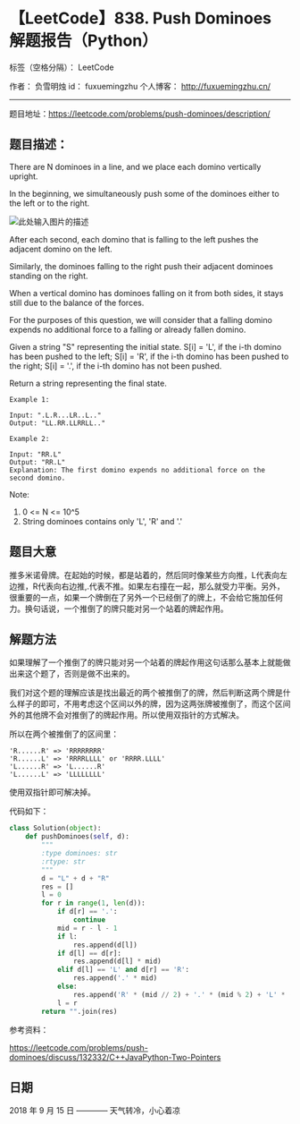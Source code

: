 # 【LeetCode】838. Push Dominoes 解题报告（Python）

标签（空格分隔）： LeetCode

作者： 		负雪明烛 
id：				fuxuemingzhu
个人博客：	http://fuxuemingzhu.cn/

---

题目地址：https://leetcode.com/problems/push-dominoes/description/

## 题目描述：

There are N dominoes in a line, and we place each domino vertically upright.

In the beginning, we simultaneously push some of the dominoes either to the left or to the right.

![此处输入图片的描述][1]

After each second, each domino that is falling to the left pushes the adjacent domino on the left.

Similarly, the dominoes falling to the right push their adjacent dominoes standing on the right.

When a vertical domino has dominoes falling on it from both sides, it stays still due to the balance of the forces.

For the purposes of this question, we will consider that a falling domino expends no additional force to a falling or already fallen domino.

Given a string "S" representing the initial state. S[i] = 'L', if the i-th domino has been pushed to the left; S[i] = 'R', if the i-th domino has been pushed to the right; S[i] = '.', if the i-th domino has not been pushed.

Return a string representing the final state. 

    Example 1:
    
    Input: ".L.R...LR..L.."
    Output: "LL.RR.LLRRLL.."
    
    Example 2:
    
    Input: "RR.L"
    Output: "RR.L"
    Explanation: The first domino expends no additional force on the second domino.

Note:

1. 0 <= N <= 10^5
1. String dominoes contains only 'L', 'R' and '.'



## 题目大意

推多米诺骨牌。在起始的时候，都是站着的，然后同时像某些方向推，L代表向左边推，R代表向右边推,.代表不推。如果左右撞在一起，那么就受力平衡。另外，很重要的一点，如果一个牌倒在了另外一个已经倒了的牌上，不会给它施加任何力。换句话说，一个推倒了的牌只能对另一个站着的牌起作用。

## 解题方法

如果理解了一个推倒了的牌只能对另一个站着的牌起作用这句话那么基本上就能做出来这个题了，否则是做不出来的。

我们对这个题的理解应该是找出最近的两个被推倒了的牌，然后判断这两个牌是什么样子的即可，不用考虑这个区间以外的牌，因为这两张牌被推倒了，而这个区间外的其他牌不会对推倒了的牌起作用。所以使用双指针的方式解决。

所以在两个被推倒了的区间里：

    'R......R' => 'RRRRRRRR'
    'R......L' => 'RRRRLLLL' or 'RRRR.LLLL'
    'L......R' => 'L......R'
    'L......L' => 'LLLLLLLL'

使用双指针即可解决掉。

代码如下：

```python
class Solution(object):
    def pushDominoes(self, d):
        """
        :type dominoes: str
        :rtype: str
        """
        d = "L" + d + "R"
        res = []
        l = 0
        for r in range(1, len(d)):
            if d[r] == '.':
                continue
            mid = r - l - 1
            if l:
                res.append(d[l])
            if d[l] == d[r]:
                res.append(d[l] * mid)
            elif d[l] == 'L' and d[r] == 'R':
                res.append('.' * mid)
            else:
                res.append('R' * (mid // 2) + '.' * (mid % 2) + 'L' * (mid // 2))
            l = r
        return "".join(res)
```

参考资料：

https://leetcode.com/problems/push-dominoes/discuss/132332/C++JavaPython-Two-Pointers

## 日期

2018 年 9 月 15 日 ———— 天气转冷，小心着凉


  [1]: https://s3-lc-upload.s3.amazonaws.com/uploads/2018/05/18/domino.png